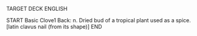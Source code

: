 TARGET DECK
ENGLISH

START
Basic
Clove1
Back: n. Dried bud of a tropical plant used as a spice. [latin clavus nail (from its shape)]
END
